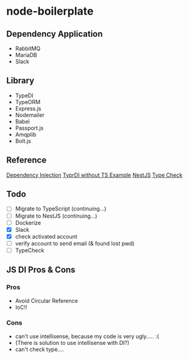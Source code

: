 # node-boilerplate

## Dependency Application

* RabbitMQ
* MariaDB
* Slack

## Library

* TypeDI
* TypeORM
* Express.js
* Nodemailer
* Babel
* Passport.js
* Amqplib
* Bolt.js

## Reference

[Dependency Injection](https://docs.typestack.community/typedi/usage-without-typescript/usage/02-basic-usage)
[TyprDI without TS Example](https://github.com/kdsonit/express-ioc-without-typescript)
[NestJS](https://docs.nestjs.com/)
[Type Check](https://www.typescriptlang.org/docs/handbook/intro-to-js-ts.html)

## Todo

* [ ] Migrate to TypeScript (continuing...)
* [ ] Migrate to NestJS (continuing...)
* [ ] Dockerize
* [x] Slack
* [x] check activated account
* [ ] verify account to send email (& found lost pwd)
* [ ] TypeCheck

## JS DI Pros & Cons

### Pros

* Avoid Circular Reference
* IoC!!

### Cons

* can't use intellisense, because my code is very ugly..... :(
* (There is solution to use intellisense with DI?)
* can't check type....
